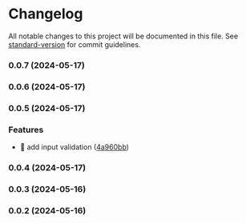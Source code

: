 # Changelog

All notable changes to this project will be documented in this file. See [standard-version](https://github.com/conventional-changelog/standard-version) for commit guidelines.

### 0.0.7 (2024-05-17)

### 0.0.6 (2024-05-17)

### 0.0.5 (2024-05-17)


### Features

* 🎸 add input validation ([4a960bb](https://github.com/AgustinAllamanoCosta/poke-app/commit/4a960bb181aca2da80ea8ae44028447fb8bd6b76))

### 0.0.4 (2024-05-17)

### 0.0.3 (2024-05-16)

### 0.0.2 (2024-05-16)
